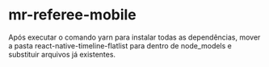 # mr-referee-mobile

Após executar o comando yarn para instalar todas as dependências, mover a pasta react-native-timeline-flatlist para dentro de node_models e substituir arquivos já existentes.
